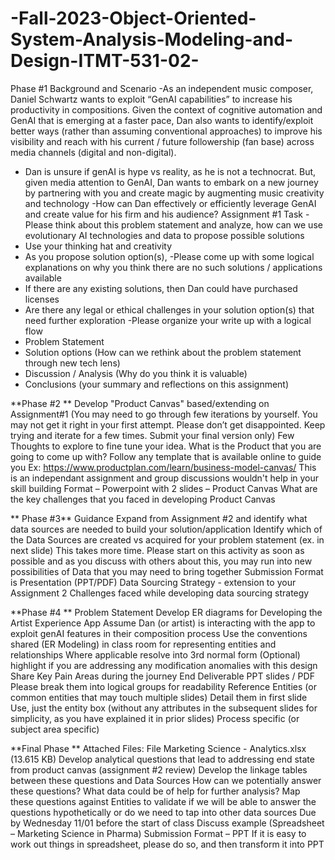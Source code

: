 # -Fall-2023-Object-Oriented-System-Analysis-Modeling-and-Design-ITMT-531-02-

Phase #1
Background and Scenario
-As an independent music composer, Daniel Schwartz wants to exploit “GenAI
capabilities” to increase his productivity in compositions. Given the context of
cognitive automation and GenAI that is emerging at a faster pace, Dan also wants
to identify/exploit better ways (rather than assuming conventional approaches) to
improve his visibility and reach with his current / future followership (fan base)
across media channels (digital and non-digital).
- Dan is unsure if genAI is hype vs reality, as he is not a technocrat. But, given media
attention to GenAI, Dan wants to embark on a new journey by partnering with you and
create magic by augmenting music creativity and technology
-How can Dan effectively or efficiently leverage GenAI and create value for his
firm and his audience?
Assignment #1
Task
-Please think about this problem statement and analyze, how can we use evolutionary AI
technologies and data to propose possible solutions
- Use your thinking hat and creativity
- As you propose solution option(s),
  -Please come up with some logical explanations on why you think there are no such solutions /
applications available
- If there are any existing solutions, then Dan could have purchased licenses
- Are there any legal or ethical challenges in your solution option(s) that need further exploration
  -Please organize your write up with a logical flow
- Problem Statement
- Solution options (How can we rethink about the problem statement through new tech lens)
- Discussion / Analysis (Why do you think it is valuable)
- Conclusions (your summary and reflections on this assignment)


**Phase #2 **
Develop "Product Canvas" based/extending on  Assignment#1
(You may need to go through few iterations by yourself. You may not get it right in your first attempt. Please don’t get disappointed. Keep trying and iterate for a few times. Submit your final version only)
Few Thoughts to explore to fine tune your idea.
What is the Product that you are going to come up with?
Follow any template that is available online to guide you
Ex: https://www.productplan.com/learn/business-model-canvas/
This is an independant assignment and group discussions wouldn't help in your skill building
Format –
Powerpoint with 2 slides –
Product Canvas
What are the key challenges that you faced in developing Product Canvas

**
Phase #3**
Guidance
Expand from Assignment #2 and identify what data sources are needed to build your solution/application
Identify which of the Data Sources are created vs acquired for your problem statement (ex. in next slide)
This takes more time. Please start on this activity as soon as possible and as you discuss with others about this, you may run into new possibilities of Data that you may need to bring together
Submission Format is Presentation (PPT/PDF)
Data Sourcing Strategy  - extension to your Assignment 2
Challenges faced while developing data sourcing strategy


**Phase #4 **
Problem Statement
Develop ER diagrams for Developing the Artist Experience App 
Assume Dan (or artist) is interacting with the app to exploit genAI features in their composition process
Use the conventions shared (ER Modeling) in class room for representing entities and relationships
Where applicable resolve into 3rd normal form
(Optional) highlight if you are addressing any modification anomalies with this design
Share Key Pain Areas during the journey
End Deliverable
PPT slides / PDF
Please break them into logical groups for readability
Reference Entities (or common entities that may touch multiple slides)
Detail them in first slide
Use, just the entity box (without any attributes in the subsequent slides for simplicity, as you have explained it in prior slides)
Process specific (or subject area specific)


**Final Phase **
Attached Files:
File Marketing Science - Analytics.xlsx (13.615 KB)
Develop analytical questions that lead to addressing end state from product canvas (assignment #2 review)
Develop the linkage tables between these questions and Data Sources
How can we potentially answer these questions? What data could be of help for further analysis?
Map these questions against Entities to validate if we will be able to answer the questions hypothetically or do we need to tap into other data sources
Due by Wednesday 11/01 before the start of class
Discuss example (Spreadsheet – Marketing Science in Pharma)
Submission Format – PPT
If it is easy to work out things in spreadsheet, please do so, and then transform it into PPT
